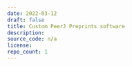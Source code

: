 ```yaml
---
date: 2022-03-12
draft: false
title: Custom PeerJ Preprints software
description:
source_code: n/a
license:
repo_count: 1
---
```



